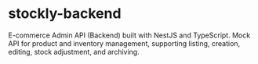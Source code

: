 # stockly-backend
E-commerce Admin API (Backend) built with NestJS and TypeScript. Mock API for product and inventory management, supporting listing, creation, editing, stock adjustment, and archiving.
